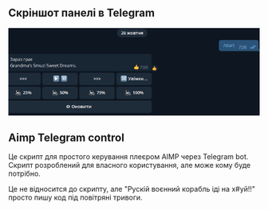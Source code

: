 ## Скріншот панелі в Telegram
![Screenshot panel control](https://github.com/BKarpow/aimp_telebot_control/blob/main/aimp_tg_bot_screenshot.png?raw=true)

## Aimp Telegram control
Це скрипт для простого керування плеєром AIMP через Telegram bot. Скрипт розроблений для власного користування, але може кому буде потрібно.

Це не відносится до скрипту, але "Рускій воєнний корабль іді на х#уй!!" просто пишу код під повітряні тривоги.